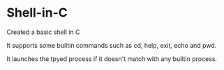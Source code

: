 # Shell-in-C
Created a basic shell in C  

It supports some builtin commands such as cd, help, exit, echo and pwd.  

It launches the tpyed process if it doesn't match with any builtin process.  

